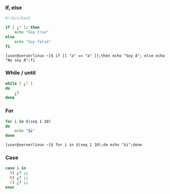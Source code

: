 ### If, else
```bash
#!/bin/bash

if [ ¿? ]; then
    echo "Soy true"
else
    echo "Soy false"
fi
```
```terminal
[user@serverlinux ~]$ if [[ "a" == "a" ]];then echo "Soy A"; else echo "No soy A";fi
```

### While / until
```bash
while [ ¿? ]
do
    ¿?
done
```

### For
```bash
for i in $(seq 1 10)
do
    echo "$i"
done
```
```terminal
[user@serverlinux ~]$ for i in $(seq 1 10);do echo "$i";done
```

### Case
```bash
case i in
  A) ¿? ;;
  B) ¿? ;;
  C) ¿? ;;
esac
```